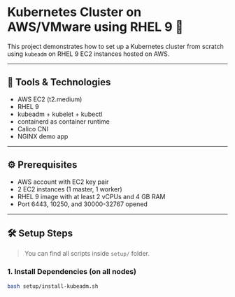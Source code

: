 # Kubernetes Cluster on AWS/VMware using RHEL 9 🚀

This project demonstrates how to set up a Kubernetes cluster from scratch using `kubeadm` on RHEL 9 EC2 instances hosted on AWS.

---

## 🧰 Tools & Technologies

- AWS EC2 (t2.medium)
- RHEL 9
- kubeadm + kubelet + kubectl
- containerd as container runtime
- Calico CNI
- NGINX demo app

---

## ⚙️ Prerequisites

- AWS account with EC2 key pair
- 2 EC2 instances (1 master, 1 worker)
- RHEL 9 image with at least 2 vCPUs and 4 GB RAM
- Port 6443, 10250, and 30000-32767 opened

---

## 🛠️ Setup Steps

> You can find all scripts inside `setup/` folder.

### 1. Install Dependencies (on all nodes)

```bash
bash setup/install-kubeadm.sh

